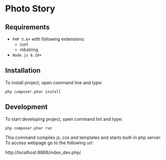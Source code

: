 # Photo Story

## Requirements
- `PHP 5.6+` with following extensions:
    - curl
    - mbstring
- `Node.js 6.10+`

## Installation
To install project, open command line and type:

`php composer.phar install`


## Development
To start developing project, open command lint and type:

`php composer.phar run`

This command compiles js, css and templates and starts built-in php server. To access webpage go to the following url:

http://localhost:8888/index_dev.php/
